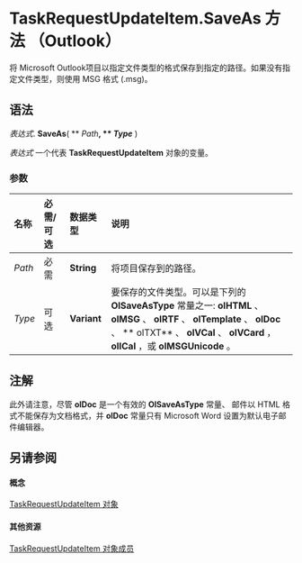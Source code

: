 
# TaskRequestUpdateItem.SaveAs 方法 （Outlook）

将 Microsoft Outlook项目以指定文件类型的格式保存到指定的路径。如果没有指定文件类型，则使用 MSG 格式 (.msg)。


## 语法

 _表达式_. **SaveAs**( ** _Path_**, ** _Type_** )

 _表达式_ 一个代表 **TaskRequestUpdateItem** 对象的变量。


### 参数



|**名称**|**必需/可选**|**数据类型**|**说明**|
|:-----|:-----|:-----|:-----|
| _Path_|必需|**String**|将项目保存到的路径。|
| _Type_|可选|**Variant**|要保存的文件类型。可以是下列的 **OlSaveAsType** 常量之一: **olHTML** 、 **olMSG** 、 **olRTF** 、 **olTemplate** 、 **olDoc** 、 ** olTXT** 、 **olVCal** 、 **olVCard** ， **olICal** ，或 **olMSGUnicode** 。|

## 注解

此外请注意，尽管 **olDoc** 是一个有效的 **OlSaveAsType** 常量、 邮件以 HTML 格式不能保存为文档格式，并 **olDoc** 常量只有 Microsoft Word 设置为默认电子邮件编辑器。


## 另请参阅


#### 概念


[TaskRequestUpdateItem 对象](5bc407fe-b3f6-3e46-8b91-e2ed96292cec.md)
#### 其他资源


[TaskRequestUpdateItem 对象成员](f4a396b3-c2f7-68a7-efa7-877328a7fc21.md)